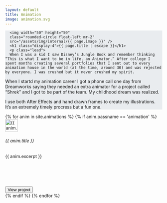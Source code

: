 ```yaml
---
layout: default
title: Animation
image: animation.svg
---
```

<div class="d-flex" style="background-color: #e9ecef;">

  <div class="jumbotron mx-auto mb-0 py-3 px-5" style="max-width: 1200px">
    <div class="col-lg-12 mx-auto">

      <img width="50" height="50"
      class="rounded-circle float-left mr-2"
      src="/assets/img/internal/{{ page.image }}" />
      <h1 class="display-4">{{ page.title | escape }}</h1>
      <p class="lead">
      When I was a kid I saw Disney’s Jungle Book and remember thinking “This is what I want to be in life, an Animator.” After college I spent months creating several portfolios that I sent out to every animation house in the world (at the time, around 30) and was rejected by everyone. I was crushed but it never crushed my spirit.

When I startd my animation career I got a phone call one day from Dreamworks saying they needed an extra animator for a project called “Shrek” and I got to be part of the team. My childhood dream was realized.

I use both After Effects and hand drawn frames to create my illustrations. It’s an extremely timely procress but a fun one.
      </p>
    </div>
  </div>
</div>
<div>
  <div class="d-flex justify-content-center">
    <div class="container-fluid">
      <div class="col-lg-10 mx-auto row d-flex justify-content-center mt-3" style="max-width: 1400px">
        {% for anim in site.animations %}
          {% if anim.passname == 'animation' %}
        <div class="card col-sm-12 col-lg-3 m-2">
          <div class="card-body d-flex flex-column">
            <div class="media">
              <div class="d-flex mr-3">
                <a href="{{ anim.url }}">
                  <img width="40" height="40"
                  class="rounded-circle"
                  src="/assets/img/{{ anim.image }} " alt="{{ anim.title }}" />
                </a>
              </div>
              <div class="media-body">
                <h6 class="mb-1">{{ anim.title }}</h6>
              </div>
            </div>
            <div class="d-flex flex-column" style="height: 105px;">
             <div class="p-2">
               <p class="text-muted">{{ anim.excerpt }}</p>
             </div>
            </div>
            <div class=" flex-column align-items-end">
              <button type="button" class="btn btn-secondary btn-sm btn-block" onclick="location.href = '{{ anim.url }}';">View project</button>
            </div>
          </div>
        </div>
        {% endif %}
        {% endfor %}
      </div>
    </div>
  </div>
</div>
